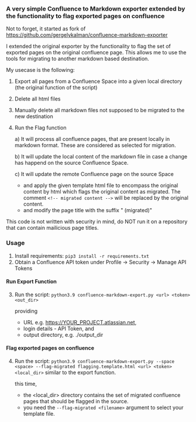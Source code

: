 ### A very simple Confluence to Markdown exporter extended by the functionality to flag exported pages on confluence

Not to forget, it started as fork of https://github.com/gergelykalman/confluence-markdown-exporter

I extended the original exporter by the functionality to flag the set of exported pages on the original confluence page. This allows me to use the tools for migrating to another markdown based destination.

My usecase is the following:
1. Export all pages from a Confluence Space into a given local directory (the original function of the script)
1. Delete all html files
1. Manually delete all markdown files not supposed to be migrated to the new destination
1. Run the Flag function

   a) It will process all confluence pages, that are present locally in markdown format. These are considered as selected for migration.

   b) It will update the local content of the markdown file in case a change has happend on the source Confluence Space.

   c) It will update the remote Confluence page on the source Space
   
      - and apply the given template html file to encompass the original content by html which flags the original content as migrated. The comment ```<!-- migrated content -->``` will be replaced by the original content.
      - and modify the page title with the suffix " (migrated)"

This code is not written with security in mind, do NOT run it on a repository that can contain mailicious
page titles.


### Usage

1. Install requirements: ```pip3 install -r requirements.txt```
1. Obtain a Confluence API token under Profile -> Security -> Manage API Tokens

#### Run Export Function

3. Run the script: ```python3.9 confluence-markdown-export.py <url> <token> <out_dir>```

   providing 
   * URL e.g. https://YOUR_PROJECT.atlassian.net, 
   * login details - API Token, and
   * output directory, e.g. ./output_dir

#### Flag exported pages on confluence


4. Run the script: ```python3.9 confluence-markdown-export.py --space <space> --flag-migrated flagging.template.html <url> <token> <local_dir>``` similar to the export function. 

   this time, 
   * the &lt;local_dir&gt; directory contains the set of migrated confluence pages that should be flagged in the source.
   * you need the ```--flag-migrated <filename>``` argument to select your template file.


